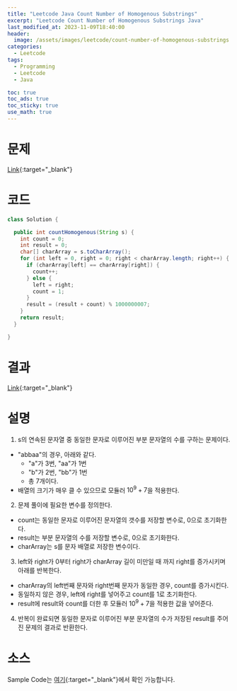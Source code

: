 ```yaml
---
title: "Leetcode Java Count Number of Homogenous Substrings"
excerpt: "Leetcode Count Number of Homogenous Substrings Java"
last_modified_at: 2023-11-09T18:40:00
header:
  image: /assets/images/leetcode/count-number-of-homogenous-substrings.png
categories:
  - Leetcode
tags:
  - Programming
  - Leetcode
  - Java

toc: true
toc_ads: true
toc_sticky: true
use_math: true
---
```

# 문제
[Link](https://leetcode.com/problems/count-number-of-homogenous-substrings){:target="_blank"}

# 코드
```java
class Solution {

  public int countHomogenous(String s) {
    int count = 0;
    int result = 0;
    char[] charArray = s.toCharArray();
    for (int left = 0, right = 0; right < charArray.length; right++) {
      if (charArray[left] == charArray[right]) {
        count++;
      } else {
        left = right;
        count = 1;
      }
      result = (result + count) % 1000000007;
    }
    return result;
  }

}
```

# 결과
[Link](https://leetcode.com/problems/count-number-of-homogenous-substrings/submissions/1095109101/){:target="_blank"}

# 설명
1. s의 연속된 문자열 중 동일한 문자로 이루어진 부분 문자열의 수를 구하는 문제이다.
- "abbaa"의 경우, 아래와 같다.
  - "a"가 3번, "aa"가 1번
  - "b"가 2번, "bb"가 1번
  - 총 7개이다.
- 배열의 크기가 매우 클 수 있으므로 모듈러 $10^9 + 7$을 적용한다.

2. 문제 풀이에 필요한 변수를 정의한다.
- count는 동일한 문자로 이루어진 문자열의 갯수를 저장할 변수로, 0으로 초기화한다.
- result는 부분 문자열의 수를 저장할 변수로, 0으로 초기화한다.
- charArray는 s를 문자 배열로 저장한 변수이다.

3. left와 right가 0부터 right가 charArray 길이 미만일 때 까지 right를 증가시키며 아래를 반복한다.
- charArray의 left번째 문자와 right번째 문자가 동일한 경우, count를 증가시킨다.
- 동일하지 않은 경우, left에 right를 넣어주고 count를 1로 초기화한다.
- result에 result와 count를 더한 후 모듈러 $10^9 + 7$을 적용한 값을 넣어준다.

4. 반복이 완료되면 동일한 문자로 이루어진 부분 문자열의 수가 저장된 result를 주어진 문제의 결과로 반환한다.

# 소스
Sample Code는 [여기](https://github.com/GracefulSoul/leetcode/blob/master/src/main/java/gracefulsoul/problems/CountNumberOfHomogenousSubstrings.java){:target="_blank"}에서 확인 가능합니다.